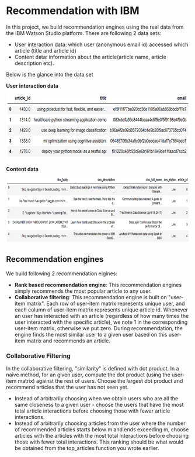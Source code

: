 # Recommendation with IBM
In this project, we build recommendation engines using the real data from the IBM Watson Studio platform. There are following 2 data sets:

- User interaction data: which user (anonymous email id) accessed which article (title and article id)
- Content data: information about the article(article name, article description etc).

Below is the glance into the data set

<b>User interaction data</b>

<img src="https://github.com/yukiteb/Data-Science-Nanodegree/blob/master/Recommendation%20with%20IBM/user-interaction-data.PNG" width="600" height="180" title="User interaction data">

<b>Content data</b>

<img src="https://github.com/yukiteb/Data-Science-Nanodegree/blob/master/Recommendation%20with%20IBM/content-data.PNG" width="900" height="180">

## Recommendation engines
We build following 2 recommendation eigines:

- <b>Rank based recommendation engine</b>: This recommendation engines simply recommends the most popular article to any user.
- <b>Collaborative filtering</b>: This recommendation engine is built on "user-item matrix". Each row of user-item matrix represents unique user, and each column of user-item matrix represents unique article id. Whenever an user has interacted with an article (regardless of how many times the user interacted with the specific article), we note 1 in the corresponding user-item matrix, otherwise we put zero. During recommendation, the engine finds the most similar user to a given user based on this user-item matrix and recommends an article.

### Collaborative Filtering
In the collaborative filtering, "similarity" is defined with dot product. In a naive method, for an given user, compute the dot product (using the user-item matrix) against the rest of users. Choose the largest dot product and recommend articles that the user has not seen yet. 

- Instead of arbitrarily choosing when we obtain users who are all the same closeness to a given user - choose the users that have the most total article interactions before choosing those with fewer article interactions.
- Instead of arbitrarily choosing articles from the user where the number of recommended articles starts below m and ends exceeding m, choose articles with the articles with the most total interactions before choosing those with fewer total interactions. This ranking should be what would be obtained from the top_articles function you wrote earlier.


